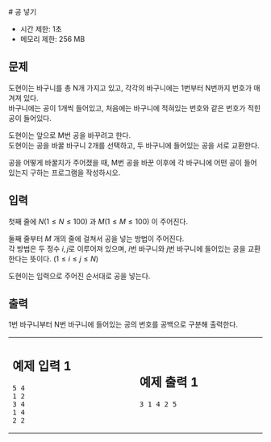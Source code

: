 ﻿﻿# 공 넣기

* 시간 제한: 1초
* 메모리 제한: 256 MB

## 문제

도현이는 바구니를 총 N개 가지고 있고, 각각의 바구니에는 1번부터 N번까지 번호가 매겨져 있다.  
바구니에는 공이 1개씩 들어있고, 처음에는 바구니에 적혀있는 번호와 같은 번호가 적힌 공이 들어있다.  

도현이는 앞으로 M번 공을 바꾸려고 한다.  
도현이는 공을 바꿀 바구니 2개를 선택하고, 두 바구니에 들어있는 공을 서로 교환한다.  

공을 어떻게 바꿀지가 주어졌을 때, M번 공을 바꾼 이후에 각 바구니에 어떤 공이 들어있는지 구하는 프로그램을 작성하시오.

## 입력

첫째 줄에  $N (1 ≤ N ≤ 100)$ 과  $M (1 ≤ M ≤ 100)$ 이 주어진다.  

둘째 줄부터  $M$ 개의 줄에 걸쳐서 공을 넣는 방법이 주어진다.  
각 방법은 두 정수 $i, j$로 이루어져 있으며,  $i$번 바구니와  $j$번 바구니에 들어있는 공을 교환한다는 뜻이다.  $(1 ≤ i ≤ j ≤ N)$  

도현이는 입력으로 주어진 순서대로 공을 넣는다.  

## 출력

1번 바구니부터 N번 바구니에 들어있는 공의 번호를 공백으로 구분해 출력한다.  

<table>
<tr>
<td>
<img width="4410" height="1">
  
## 예제 입력 1

```
5 4
1 2
3 4
1 4
2 2
```
  
</td>
<td>
<img width="4410" height="1">
  
## 예제 출력 1

```
3 1 4 2 5
```
  
</td>
</tr>
</table>
